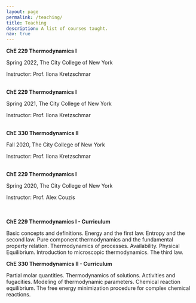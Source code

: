 ```yaml
---
layout: page
permalink: /teaching/
title: Teaching
description: A list of courses taught.
nav: true
---
```

<div>
<strong>ChE 229 Thermodynamics I</strong>
<p>Spring 2022, The City College of New York</p>
<p>Instructor: Prof. Ilona Kretzschmar</p>
<br>
<strong>ChE 229 Thermodynamics I</strong>
<p>Spring 2021, The City College of New York</p>
<p>Instructor: Prof. Ilona Kretzschmar</p>
<br>
<strong>ChE 330 Thermodynamics II</strong>
<p>Fall 2020, The City College of New York</p>
<p>Instructor: Prof. Ilona Kretzschmar</p>
<br>
<strong>ChE 229 Thermodynamics I</strong>
<p>Spring 2020, The City College of New York</p>
<p>Instructor: Prof. Alex Couzis</p>
<br>
</div>
<br>
<div class="container">
  <strong>ChE 229 Thermodynamics I - Curriculum</strong>
  <p>Basic concepts and definitions. Energy and the first law. Entropy and the second law. Pure component thermodynamics and the fundamental property relation. Thermodynamics of processes. Availability. Physical Equilibrium. Introduction to microscopic thermodynamics. The third law.</p>

  <strong> ChE 330 Thermodynamics II - Curriculum</strong>
  <p>Partial molar quantities. Thermodynamics of solutions. Activities and fugacities. Modeling of thermodynamic parameters. Chemical reaction equilibrium. The free energy minimization procedure for complex chemical reactions.</p>
</div>
